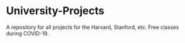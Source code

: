 # University-Projects
A repository for all projects for the Harvard, Stanford, etc. Free classes during COVID-19.
